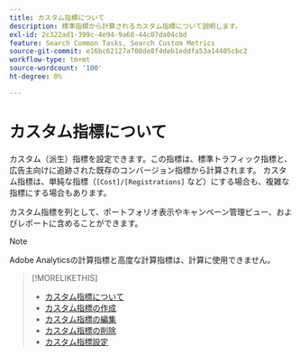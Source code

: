 ```yaml
---
title: カスタム指標について
description: 標準指標から計算されるカスタム指標について説明します。
exl-id: 2c322ad1-399c-4e94-9a68-44c07da04cbd
feature: Search Common Tasks, Search Custom Metrics
source-git-commit: e16bc62127a708de8f4deb1eddfa53a14405cbc2
workflow-type: tm+mt
source-wordcount: '100'
ht-degree: 0%

---
```


# カスタム指標について

カスタム（派生）指標を設定できます。この指標は、標準トラフィック指標と、広告主向けに追跡された既存のコンバージョン指標から計算されます。 カスタム指標は、単純な指標（`[Cost]/[Registrations]` など）にする場合も、複雑な指標にする場合もあります。

カスタム指標を列として、ポートフォリオ表示やキャンペーン管理ビュー、およびレポートに含めることができます。

>[!NOTE]
>
>Adobe Analyticsの計算指標と高度な計算指標は、計算に使用できません。

>[!MORELIKETHIS]
>
>* [ カスタム指標について ](custom-metric-about.md)
>* [ カスタム指標の作成 ](custom-metric-create.md)
>* [ カスタム指標の編集 ](custom-metric-edit.md)
>* [ カスタム指標の削除 ](custom-metric-delete.md)
>* [ カスタム指標設定 ](custom-metric-settings.md)
